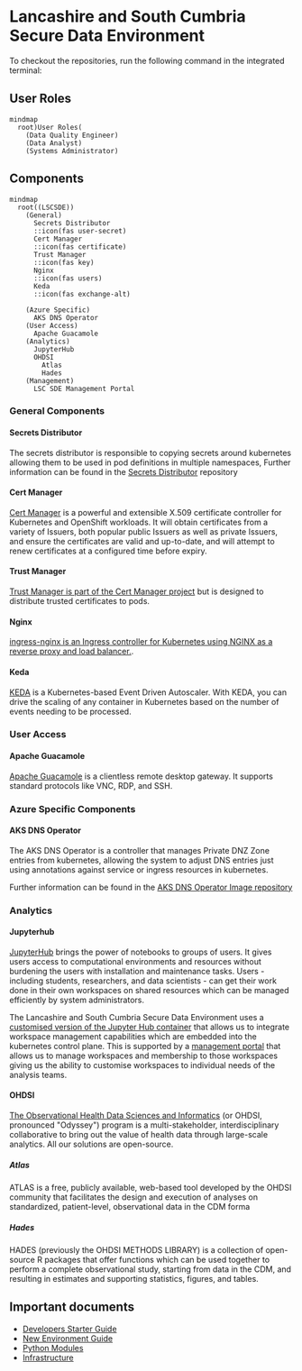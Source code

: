 # Lancashire and South Cumbria Secure Data Environment
To checkout the repositories, run the following command in the integrated terminal:

## User Roles
```mermaid
mindmap
  root)User Roles(
    (Data Quality Engineer)
    (Data Analyst)
    (Systems Administrator)
```

## Components
```mermaid
mindmap
  root((LSCSDE))
    (General)
      Secrets Distributor
      ::icon(fas user-secret)
      Cert Manager
      ::icon(fas certificate)
      Trust Manager
      ::icon(fas key)
      Nginx
      ::icon(fas users)
      Keda
      ::icon(fas exchange-alt)

    (Azure Specific)
      AKS DNS Operator
    (User Access)
      Apache Guacamole
    (Analytics)
      JupyterHub
      OHDSI
        Atlas
        Hades
    (Management)
      LSC SDE Management Portal
```

### General Components
#### Secrets Distributor
The secrets distributor is responsible to copying secrets around kubernetes allowing them to be used in pod definitions in multiple namespaces, Further information can be found in the [Secrets Distributor](./docker/secrets-distributor/) repository

#### Cert Manager
[Cert Manager](https://cert-manager.io/) is a powerful and extensible X.509 certificate controller for Kubernetes and OpenShift workloads. It will obtain certificates from a variety of Issuers, both popular public Issuers as well as private Issuers, and ensure the certificates are valid and up-to-date, and will attempt to renew certificates at a configured time before expiry.

#### Trust Manager
[Trust Manager is part of the Cert Manager project](https://cert-manager.io/docs/trust/) but is designed to distribute trusted certificates to pods.

#### Nginx
[ingress-nginx is an Ingress controller for Kubernetes using NGINX as a reverse proxy and load balancer.](https://github.com/kubernetes/ingress-nginx).

#### Keda
[KEDA](https://keda.sh/) is a Kubernetes-based Event Driven Autoscaler. With KEDA, you can drive the scaling of any container in Kubernetes based on the number of events needing to be processed.

### User Access
#### Apache Guacamole
[Apache Guacamole](https://guacamole.apache.org/) is a clientless remote desktop gateway. It supports standard protocols like VNC, RDP, and SSH.

### Azure Specific Components
#### AKS DNS Operator
The AKS DNS Operator is a controller that manages Private DNZ Zone entries from kubernetes, allowing the system to adjust DNS entries just using annotations against service or ingress resources in kubernetes.

Further information can be found in the [AKS DNS Operator Image repository](./docker/aks-dns-operator/)

### Analytics
#### Jupyterhub
[JupyterHub](https://jupyter.org/hub) brings the power of notebooks to groups of users. It gives users access to computational environments and resources without burdening the users with installation and maintenance tasks. Users - including students, researchers, and data scientists - can get their work done in their own workspaces on shared resources which can be managed efficiently by system administrators.

The Lancashire and South Cumbria Secure Data Environment uses a [customised version of the Jupyter Hub container](https://github.com/lsc-sde/docker-jupyterhub) that allows us to integrate workspace management capabilities which are embedded into the kubernetes control plane. This is supported by a [management portal](https://github.com/lsc-sde/docker-analytics-workspace-mgmt) that allows us to manage workspaces and membership to those workspaces giving us the ability to customise workspaces to individual needs of the analysis teams.

#### OHDSI
[The Observational Health Data Sciences and Informatics](https://www.ohdsi.org/)  (or OHDSI, pronounced "Odyssey") program is a multi-stakeholder, interdisciplinary collaborative to bring out the value of health data through large-scale analytics. All our solutions are open-source.

##### Atlas
ATLAS is a free, publicly available, web-based tool developed by the OHDSI community that facilitates the design and execution of analyses on standardized, patient-level, observational data in the CDM forma

##### Hades
HADES (previously the OHDSI METHODS LIBRARY) is a collection of open-source R packages that offer functions which can be used together to perform a complete observational study, starting from data in the CDM, and resulting in estimates and supporting statistics, figures, and tables. 

## Important documents

* [Developers Starter Guide](./Developers.md)
* [New Environment Guide](./New-Environment.md)
* [Python Modules](./python-modules/)
* [Infrastructure](./iac/)